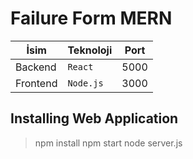 # Failure Form MERN

|İsim            |Teknoloji                      |Port                         |
|----------------|-------------------------------|-----------------------------|
|Backend		 |`React`            |5000            |
|Frontend		 |`Node.js`            |3000            |

## Installing Web Application

> npm install
> npm start
> node server.js
